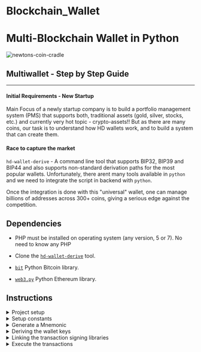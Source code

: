 # Blockchain_Wallet
# Multi-Blockchain Wallet in Python

![newtons-coin-cradle](Images/newtons-coin-cradle.jpg)

## Multiwallet - Step by Step Guide
---
#### Initial Requirements - New Startup

Main Focus of a newly startup company is to build a portfolio management system (PMS) that supports both, traditional assets (gold, silver, stocks, etc.) and currently very hot topic - crypto-assets!! But as there are many coins, our task is to understand how HD wallets work, and to build a system that can create them.

#### Race to capture the market

`hd-wallet-derive` - A command line tool that supports BIP32, BIP39 and BIP44 and also supports non-standard derivation paths for the most popular wallets. Unfortunately, there arent many tools available in `python` and we need to integrate the script in backend with `python`.

Once the integration is done with this "universal" wallet, one can manage billions of addresses across 300+ coins, giving a serious edge against the competition.

## Dependencies

- PHP must be installed on operating system (any version, 5 or 7). No need to know any PHP

- Clone the [`hd-wallet-derive`](https://github.com/dan-da/hd-wallet-derive) tool.

- [`bit`](https://ofek.github.io/bit/) Python Bitcoin library.

- [`web3.py`](https://github.com/ethereum/web3.py) Python Ethereum library.

## Instructions
<details>
    <summary>Project setup</summary>

- Create a project directory called `wallet` and `cd` into it.

- Clone the `hd-wallet-derive` tool into this folder and install it using the instructions on its `README.md`.

- Create a symlink called `derive` for the `hd-wallet-derive/hd-wallet-derive.php` script into the top level project
  directory like so: `ln -s hd-wallet-derive/hd-wallet-derive.php derive`

  This will clean up the command needed to run the script in the code, to call `./derive`
  instead of `./hd-wallet-derive/hd-wallet-derive.php.exe`.

- Test run the `./derive` script properly, use one of the examples on the repo's `README.md`

  *Note*: If one gets an error running `./derive`, as it happens in Windows machine then use: `./hd-wallet-derive/hd-wallet-derive.php.exe`

- Create a file called `wallet.py` -- universal wallet script.

Directory tree for `hd-wallet-derive`

![directory-tree](Images/tree.png)
    
</details>

<details>
    <summary>Setup constants</summary>

- In a separate file, `constants.py`, set the following constants:
  - `BTC = 'btc'`
  - `ETH = 'eth'`
  - `BTCTEST = 'btc-test'`

- In `wallet.py`, import all constants: `from constants import *`

- Use these anytime to reference these strings, both in function calls, and in setting object keys.
</details>

<details>
    <summary>Generate a Mnemonic</summary>

- Generate a new 12 word mnemonic using `hd-wallet-derive` or by using [this tool](https://iancoleman.io/bip39/).

- Set this mnemonic as an environment variable, and include the one generated as a fallback using:
  `mnemonic = os.getenv('MNEMONIC', 'insert mnemonic here')`

</details>

<details>
    <summary>Deriving the wallet keys</summary>

- Use the `subprocess` library to call the `./derive` script from Python. Make sure to properly wait for the process.

- The following flags must be passed into the shell command as variables:
  - Mnemonic (`--mnemonic`) must be set from an environment variable, or default to a test mnemonic
  - Coin (`--coin`)
  - Numderive (`--numderive`) to set number of child keys generated

- Set the `--format=json` flag, then parse the output into a JSON object using `json.loads(output)`

- Wrap all of this into one function, called `derive_wallets`

- Create an object called `coins` that derives `ETH` and `BTCTEST` wallets with this function.
  When done properly, the final object should look something like this (there are only 3 children each in this image):

![wallet-object](images/jasonPrint.png)

Test the `coins` by calling `coins[COINTYPE][INDEX]['privkey']`.

</details>

<details>
    <summary>Linking the transaction signing libraries</summary>

Use `bit` and `web3.py` to leverage the keys obtained in the `coins` object.
Create 3 more funtions:

1. `priv_key_to_account` -- this will convert the `privkey` string in a child key to an account object
  that `bit` or `web3.py` can use to transact.
  This function needs the following parameters:

  - `coin` -- the coin type (defined in `constants.py`).
  - `priv_key` -- the `privkey` string will be passed through here.

  Check the coin, then return one of the following functions based on the library:

  - For `ETH`, return `Account.privateKeyToAccount(priv_key)`
  - For `BTCTEST`, return `PrivateKeyTestnet(priv_key)`

2. `create_tx` -- this will create the raw, unsigned transaction that contains all metadata needed to transact.
  This function needs the following parameters:

  - `coin` -- the coin type (defined in `constants.py`).
  - `account` -- the account object from `priv_key_to_account`.
  - `to` -- the recipient address.
  - `amount` -- the amount of the coin to send.

  Check the coin, then return one of the following functions based on the library:

  - For `ETH`, return an object containing `to`, `from`, `value`, `gas`, `gasPrice`, `nonce`, and `chainID`.
    Make sure to calculate all of these values properly using `web3.py`!
  - For `BTCTEST`, return `PrivateKeyTestnet.prepare_transaction(account.address, [(to, amount, BTC)])`

3. `send_tx` -- this will call `create_tx`, sign the transaction, then send it to the designated network.
  This function needs the following parameters:

  - `coin` -- the coin type (defined in `constants.py`).
  - `account` -- the account object from `priv_key_to_account`.
  - `to` -- the recipient address.
  - `amount` -- the amount of the coin to send.

  Check the coin, then create a `raw_tx` object by calling `create_tx`. Then, sign
  the `raw_tx` using `bit` or `web3.py` (hint: the account objects have a sign transaction function within).

  Once signed the transaction, send it to the designated blockchain network.

  - For `ETH`, return `w3.eth.sendRawTransaction(signed.rawTransaction)`
  - For `BTCTEST`, return `NetworkAPI.broadcast_tx_testnet(signed)`
    
</details>

<details>
    <summary>Execute the transactions</summary>
    
***Bitcoin Testnet transaction***

- Fund a `BTCTEST` address using [this testnet faucet](https://testnet-faucet.mempool.co/).

- Use a [block explorer](https://tbtc.bitaps.com/) to watch transactions on the address.

***BTCTEST Transaction***
    
    `btc_acc = priv_key_to_account(BTCTEST,btc_PrivateKey)`
    `create_tx(BTCTEST,btc_acc,"n3D8vVvLyD7pPQmWoQgMMERZrDjmBheBpU", 0.1)`
    `send_txn(BTCTEST,btc_acc,"mtK73sNPY9CKuzVvpv4W1969AD1UmGGfsX", 0.1)`

    Confirmation on executed transaction

![btc-test](images/BTCTEST_Transaction.png)

***ETH Transaction - Local PoA***

- Add one of the `ETH` addresses to the pre-allocated accounts in `mtestnet.json`

- Initialize using `geth --datadir nodeX init mtestnet.json`.

- [Add the following middleware](https://web3py.readthedocs.io/en/stable/middleware.html#geth-style-proof-of-authority)
  to `web3.py` to support the PoA algorithm:

   `from web3.middleware import geth_poa_middleware
    w3.middleware_onion.inject(geth_poa_middleware, layer=0)`

- Connect to HTTP with address private key & check the balance of the account
    `w3 = Web3(Web3.HTTPProvider("http://127.0.0.1:8545/0x30c2577db89760baa9ba4058b1033b9e103f287e5de1689e35833ee8e7a7c857"))`
    `w3.eth.getBalance("0x46BbdBf56ff911A93AdaF0164d0709F78B52765E")`

- Due to a bug in `web3.py`, send a transaction or two with MyCrypto first, since the
  `w3.eth.generateGasPrice()` function does not work with an empty chain. Use one of the `ETH` address `privkey`,
  or one of the `node` keystore files.
    
- Send a transaction from the pre-funded address within the wallet to another, then get the `TxStatus` from MyCrypto
    `
![eth-test](Images/eth-test.png)


